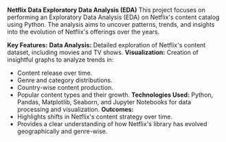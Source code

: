 **Netflix Data Exploratory Data Analysis (EDA)**
This project focuses on performing an Exploratory Data Analysis (EDA) on Netflix's content catalog using Python. The analysis aims to uncover patterns, trends, and insights into the evolution of Netflix's offerings over the years.

**Key Features:**
**Data Analysis:** Detailed exploration of Netflix's content dataset, including movies and TV shows.
**Visualization:**
Creation of insightful graphs to analyze trends in:
- Content release over time.
- Genre and category distributions.
- Country-wise content production.
- Popular content types and their growth.
**Technologies Used:** Python, Pandas, Matplotlib, Seaborn, and Jupyter Notebooks for data processing and visualization.
**Outcomes:**
- Highlights shifts in Netflix's content strategy over time.
- Provides a clear understanding of how Netflix's library has evolved geographically and genre-wise.
